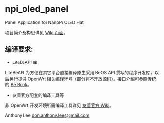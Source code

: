 # npi_oled_panel
Panel Application for NanoPi OLED Hat

项目简介及构思详见 [Wiki 页面](https://github.com/DonAnthonyLee/npi_oled_panel/wiki)。

## 编译要求:

+ LiteBeAPI 库

LiteBeAPI 为方便在其它平台直接编译原生采用 BeOS API 撰写的程序开发库，以后另行提供 OpenWrt 相关编译环境（部分将不开放源码）。接口介绍可参照传统的 [Be Book](https://www.haiku-os.org/legacy-docs/bebook/)。

+ 友善官方配套的编译工具等

非 OpenWrt 开发环境所需编译工具详见 [友善官方 Wiki](http://wiki.friendlyarm.com/wiki/index.php/NanoPi_NEO)。


Anthony Lee <don.anthony.lee@gmail.com>

